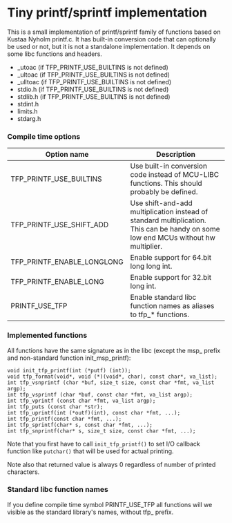 # Tiny printf/sprintf implementation

This is a small implementation of printf/sprintf family of functions based on Kustaa Nyholm printf.c. It has built-in conversion code that can optionally be used or not, but it is not a standalone implementation. It depends on some libc functions and headers.

- _utoac (if TFP_PRINTF_USE_BUILTINS is not defined)
- _ultoac (if TFP_PRINTF_USE_BUILTINS is not defined)
- _ulltoac (if TFP_PRINTF_USE_BUILTINS is not defined)
- stdio.h (if TFP_PRINTF_USE_BUILTINS is not defined)
- stdlib.h (if TFP_PRINTF_USE_BUILTINS is not defined)
- stdint.h
- limits.h
- stdarg.h


### Compile time options

| Option name                            | Description  |
|----------------------------------------|--------------|
| TFP_PRINTF_USE_BUILTINS | Use built-in conversion code instead of MCU-LIBC functions. This should probably be defined. |
| TFP_PRINTF_USE_SHIFT_ADD | Use shift-and-add multiplication instead of standard multiplication. This can be handy on some low end MCUs without hw multiplier. |
| TFP_PRINTF_ENABLE_LONGLONG | Enable support for 64.bit long long int. |
| TFP_PRINTF_ENABLE_LONG | Enable support for 32.bit long int. |
| PRINTF_USE_TFP | Enable standard libc function names as aliases to tfp_* functions. |


### Implemented functions

All functions have the same signature as in the libc (except the msp_ prefix and  non-standard function init_msp_printf):
```
void init_tfp_printf(int (*putf) (int));
void tfp_format(void*, void (*)(void*, char), const char*, va_list);
int tfp_vsnprintf (char *buf, size_t size, const char *fmt, va_list argp);
int tfp_vsprintf (char *buf, const char *fmt, va_list argp);
int tfp_vprintf (const char *fmt, va_list argp);
int tfp_puts (const char *str);
int tfp_uprintf(int (*outf)(int), const char *fmt, ...);
int tfp_printf(const char *fmt, ...);
int tfp_sprintf(char* s, const char *fmt, ...);
int tfp_snprintf(char* s, size_t size, const char *fmt, ...);
```
Note that you first have to call `init_tfp_printf()` to set I/O callback function like `putchar()` that will be used for actual printing.

Note also that returned value is always 0 regardless of number of printed characters.

### Standard libc function names

If you define compile time symbol PRINTF_USE_TFP all functions will we visible as the standard library's names, without tfp_ prefix.


